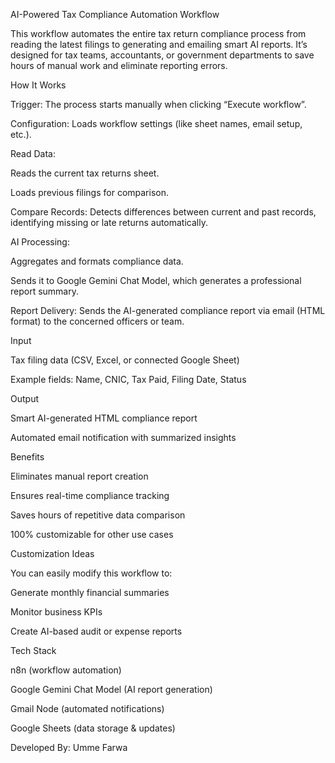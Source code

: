 
AI-Powered Tax Compliance Automation Workflow

This workflow automates the entire tax return compliance process from reading the latest filings to generating and emailing smart AI reports. It’s designed for tax teams, accountants, or government departments to save hours of manual work and eliminate reporting errors.

How It Works

Trigger: The process starts manually when clicking “Execute workflow”.

Configuration: Loads workflow settings (like sheet names, email setup, etc.).

Read Data:

Reads the current tax returns sheet.

Loads previous filings for comparison.

Compare Records: Detects differences between current and past records, identifying missing or late returns automatically.

AI Processing:

Aggregates and formats compliance data.

Sends it to Google Gemini Chat Model, which generates a professional report summary.

Report Delivery: Sends the AI-generated compliance report via email (HTML format) to the concerned officers or team.

Input

Tax filing data (CSV, Excel, or connected Google Sheet)

Example fields: Name, CNIC, Tax Paid, Filing Date, Status

Output

Smart AI-generated HTML compliance report

Automated email notification with summarized insights

Benefits

Eliminates manual report creation

Ensures real-time compliance tracking

Saves hours of repetitive data comparison

100% customizable for other use cases

Customization Ideas

You can easily modify this workflow to:

Generate monthly financial summaries

Monitor business KPIs

Create AI-based audit or expense reports

Tech Stack

n8n (workflow automation)

Google Gemini Chat Model (AI report generation)

Gmail Node (automated notifications)

Google Sheets (data storage & updates)

Developed By: Umme Farwa
